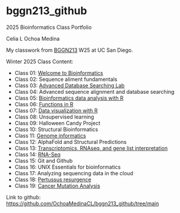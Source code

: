 # bggn213_github
 
2025 Bioinformatics Class Portfolio 

Celia L Ochoa Medina

My classwork from [BGGN213](https://bioboot.github.io/bggn213_W25/) W25 at UC San Diego.

Winter 2025 Class Content: 
- Class 01: [Welcome to Bioinformatics](https://github.com/OchoaMedinaCL/bggn213_github/blob/main/lab1_CLOM_v2.pdf)
- Class 02: Sequence aliment fundamentals
- Class 03: [Advanced Database Searching Lab](https://github.com/OchoaMedinaCL/bggn213_github/blob/main/lab3_CLOM.pdf)
- Class 04: Advanced sequence alignment and database searching
- Class 05: [Bioinformatics data analysis with R](https://github.com/OchoaMedinaCL/bggn213_github/blob/main/class5_CLOMqmd.qmd)
- Class 06: [Functions in R](https://github.com/OchoaMedinaCL/bggn213_github/blob/0e1b44e3902f000583eb8e47d5da3cce6f12d946/class-xx/lab6_class_CLOM_2.qmd)
- Class 07: [Data visualization with R](https://github.com/OchoaMedinaCL/bggn213_github/blob/main/Lab7_CLOM.qmd)
- Class 08: Unsupervised learning
- Class 09: Halloween Candy Project
- Class 10: Structural Bioinformatics
- Class 11: [Genome informatics](https://github.com/OchoaMedinaCL/bggn213_github/blob/main/CLOM_Q13_Q14.qmd)
- Class 12: AlphaFold and Structural Predictions
- Class 13: [Transcriptomics, RNAseq, and gene list interpretation](https://github.com/OchoaMedinaCL/bggn213_github/blob/main/Class13_CLOMqmd.qmd)
- Class 14: [RNA-Seq](https://github.com/OchoaMedinaCL/bggn213_github/blob/main/lab14_CLOM.qmd)
- Class 15: Git and Github
- Class 16: UNIX Essentials for bioinformatics
- Class 17: Analyzing sequencing data in the cloud
- Class 18: [Pertussus resurgence](https://github.com/OchoaMedinaCL/bggn213_github/blob/main/Lab19_CLOM.qmd)
- Class 19: [Cancer Mutation Analysis](https://github.com/OchoaMedinaCL/bggn213_github/blob/main/Lab19_CLOM.qmd)

Link to github: https://github.com/OchoaMedinaCL/bggn213_github/tree/main


